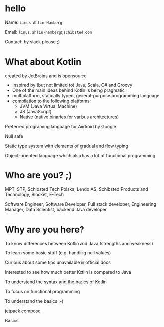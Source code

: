# hello
Name: `Linus Ahlin-Hamberg`

Email: `linus.ahlin-hamberg@schibsted.com` 

Contact: by slack please ;) 




# What about Kotlin

created by JetBrains and is opensource 

- Inspired by (but not limited to) Java, Scala, C# and Groovy
- One of the main ideas behind Kotlin is being pragmatic
- multiplatform, statically typed, general-purpose programming language
- compilation to the following platforms:
  - JVM (Java Virtual Machine)
  - JS (JavaScript)
  - Native (native binaries for various architectures)

Preferred programing language for Android by Google

Null safe

Static type system with elements of gradual and flow typing

Object-oriented language which also has a lot of functional programming


# Who are you? ;) 

MPT, STP, Schibsted Tech Polska, Lendo AS, Schibsted Products and Technology, Blocket, E-Tech

Software Engineer, Software Developer, Full stack developer, Engineering Manager, Data Scientist, backend Java developer

# Why are you here? 

To know differences between Kotlin and Java (strengths and weakness)

To learn some basic stuff (e.g. handling null values)

Curious about some tips unavailable in official docs

Interested to see how much better Kotlin is compared to Java

To understand the syntax and the basics of Kotlin

To focus on functional programming

To understand the basics ;-)

jetpack compose

Basics

